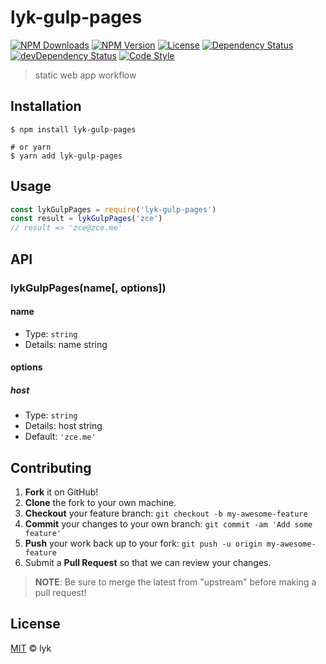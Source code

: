 # lyk-gulp-pages

[![NPM Downloads][downloads-image]][downloads-url]
[![NPM Version][version-image]][version-url]
[![License][license-image]][license-url]
[![Dependency Status][dependency-image]][dependency-url]
[![devDependency Status][devdependency-image]][devdependency-url]
[![Code Style][style-image]][style-url]

> static web app workflow

## Installation

```shell
$ npm install lyk-gulp-pages

# or yarn
$ yarn add lyk-gulp-pages
```

## Usage

<!-- TODO: Introduction of API use -->

```javascript
const lykGulpPages = require('lyk-gulp-pages')
const result = lykGulpPages('zce')
// result => 'zce@zce.me'
```

## API

<!-- TODO: Introduction of API -->

### lykGulpPages(name[, options])

#### name

- Type: `string`
- Details: name string

#### options

##### host

- Type: `string`
- Details: host string
- Default: `'zce.me'`

## Contributing

1. **Fork** it on GitHub!
2. **Clone** the fork to your own machine.
3. **Checkout** your feature branch: `git checkout -b my-awesome-feature`
4. **Commit** your changes to your own branch: `git commit -am 'Add some feature'`
5. **Push** your work back up to your fork: `git push -u origin my-awesome-feature`
6. Submit a **Pull Request** so that we can review your changes.

> **NOTE**: Be sure to merge the latest from "upstream" before making a pull request!

## License

[MIT](LICENSE) &copy; lyk



[downloads-image]: https://img.shields.io/npm/dm/lyk-gulp-pages.svg
[downloads-url]: https://npmjs.org/package/lyk-gulp-pages
[version-image]: https://img.shields.io/npm/v/lyk-gulp-pages.svg
[version-url]: https://npmjs.org/package/lyk-gulp-pages
[license-image]: https://img.shields.io/github/license/lyka3156/lyk-gulp-pages.svg
[license-url]: https://github.com/lyka3156/lyk-gulp-pages/blob/master/LICENSE
[dependency-image]: https://img.shields.io/david/lyka3156/lyk-gulp-pages.svg
[dependency-url]: https://david-dm.org/lyka3156/lyk-gulp-pages
[devdependency-image]: https://img.shields.io/david/dev/lyka3156/lyk-gulp-pages.svg
[devdependency-url]: https://david-dm.org/lyka3156/lyk-gulp-pages?type=dev
[style-image]: https://img.shields.io/badge/code_style-standard-brightgreen.svg
[style-url]: https://standardjs.com
